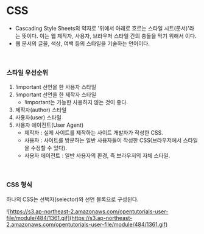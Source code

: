 # CSS
- Cascading Style Sheets의 약자로 '위에서 아래로 흐르는 스타일 시트(문서)'라는 뜻이다. 이는 웹 제작자, 사용자, 브라우저 스타일 간의 충돌을 막기 위해서 이다.
- 웹 문서의 글꼴, 색상, 여백 등의 스타일을 기술하는 언어이다.

<br>

### 스타일 우선순위

1. !important 선언을 한 사용자 스타일
2. !important 선언을 한 제작자 스타일
    - !important는 가능한 사용하지 않는 것이 좋다.
3. 제작자(author) 스타일
4. 사용자(user) 스타일
5. 사용자 에이전트(User Agent)
    - 제작자 : 실제 사이트를 제작하는 사이트 개발자가 작성한 CSS.
    - 사용자 : 사이트를 방문하는 일반 사용자들이 작성한 CSS(브라우저에서 스타일을 수정할 수 있다).
    - 사용자 에이전트 : 일반 사용자의 환경, 즉 브라우저의 자체 스타일.

<br>

### CSS 형식

하나의 CSS는 선택자(selector)와 선언 블록으로 구성된다.

![https://s3.ap-northeast-2.amazonaws.com/opentutorials-user-file/module/484/1361.gif](https://s3.ap-northeast-2.amazonaws.com/opentutorials-user-file/module/484/1361.gif)
